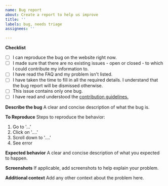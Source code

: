 ```yaml
---
name: Bug report
about: Create a report to help us improve
title: ''
labels: bug, needs triage
assignees: ''

---
```


**Checklist**
 - [ ] I can reproduce the bug on the website right now. 
 - [ ] I made sure that there are no existing issues - open or closed - to which I could contribute my information to.
 - [ ] I have read the FAQ and my problem isn't listed.
 - [ ] I have taken the time to fill in all the required details. I understand that the bug report will be dismissed otherwise.
 - [ ] This issue contains only one bug.
 - [ ] I have read and understood the [contribution guidelines.](https://github.com/FossifyOrg/General-Discussion?tab=readme-ov-file#faq)

**Describe the bug**
A clear and concise description of what the bug is.

**To Reproduce**
Steps to reproduce the behavior:
1. Go to '...'
2. Click on '....'
3. Scroll down to '....'
4. See error

**Expected behavior**
A clear and concise description of what you expected to happen.

**Screenshots**
If applicable, add screenshots to help explain your problem.

**Additional context**
Add any other context about the problem here.
